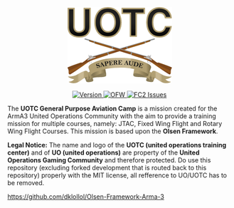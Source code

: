 <p align="center">
    <img src="https://github.com/PaxJaromeMalues/uotc_gp_jtac_fixed_rotary_camp/blob/master/uotc_logo.png">
</p>
<p align="center">
    <a href="https://github.com/PaxJaromeMalues/uotc_gp_jtac_fixed_rotary_camp/releases/latest">
        <img src="https://img.shields.io/badge/Version-2.0.0-green.svg" alt="Version">
    </a>
	<a href="https://github.com/dklollol/Olsen-Framework-Arma-3/releases/tag/3.3.3">
        <img src="https://img.shields.io/badge/OFW-3.3.3-blue.svg" alt="OFW">
    </a>
    <a href="https://github.com/PaxJaromeMalues/uotc_gp_jtac_fixed_rotary_camp/issues">
        <img src="https://img.shields.io/github/issues-raw/PaxJaromeMalues/uotc_gp_jtac_fixed_rotary_camp.svg?label=Issues" alt="FC2 Issues">
    </a>
</p>

The **UOTC General Purpose Aviation Camp** is a mission created for the ArmA3 United Operations Community with the aim to provide a training mission for multiple courses, namely: JTAC, Fixed Wing Flight and Rotary Wing Flight Courses.
This mission is based upon the **Olsen Framework**.

**Legal Notice:**
The name and logo of the **UOTC (united operations training center)** and of **UO (united operations)** are property of the **United Operations Gaming Community** and therefore protected.
Do use this repository (excluding forked development that is routed back to this repository) properly with the MIT license, all refference to UO/UOTC has to be removed.

https://github.com/dklollol/Olsen-Framework-Arma-3